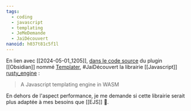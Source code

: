 ```yaml
---
tags:
  - coding
  - javascript
  - templating
  - JeMeDemande
  - JaiDécouvert
nanoid: h037t81c5f1l
---
```

En lien avec [[2024-05-01_1205]], [dans le code source](https://github.com/SilentVoid13/Templater/blob/678d075cef894e014344e969c3db252f47b41c41/package.json#L52) du plugin [[Obsidian]] nommé [Templater](https://github.com/SilentVoid13/Templater/), #JaiDécouvert la librairie [[Javascript]] [rusty_engine](https://github.com/SilentVoid13/rusty_engine) :

>  A Javascript templating engine in WASM 

En dehors de l'aspect performance, je me demande si cette librairie serait plus adaptée à mes besoins que [[EJS]] 🤔.
